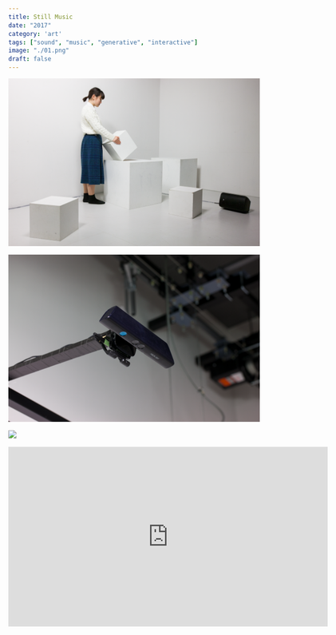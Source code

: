 ```yaml
---
title: Still Music
date: "2017"
category: 'art'
tags: ["sound", "music", "generative", "interactive"]
image: "./01.png"
draft: false
---
```


![](./01.png)

![](./02.png)

![](./03.png)

<iframe title="vimeo-player" src="https://player.vimeo.com/video/222800813?h=aa30db83c7" width="640" height="360" frameborder="0" allowfullscreen></iframe>